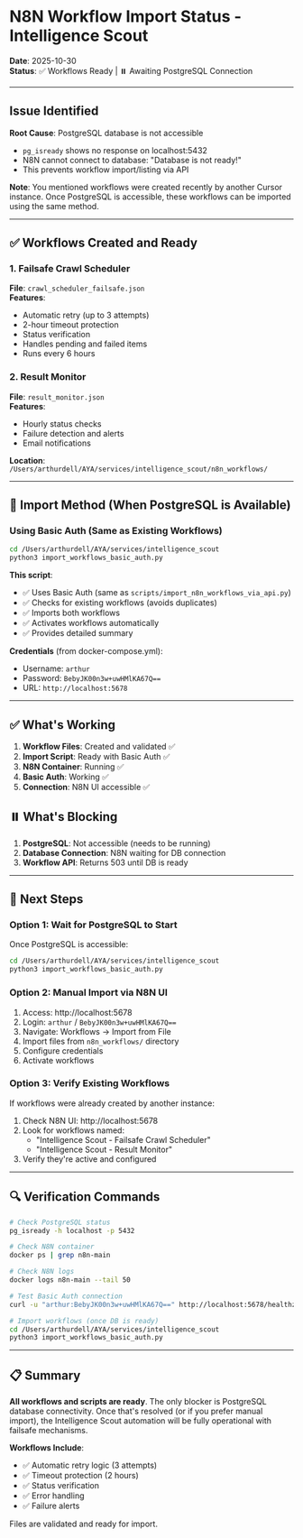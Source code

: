 # N8N Workflow Import Status - Intelligence Scout

**Date**: 2025-10-30  
**Status**: ✅ Workflows Ready | ⏸️ Awaiting PostgreSQL Connection

---

## Issue Identified

**Root Cause**: PostgreSQL database is not accessible  
- `pg_isready` shows no response on localhost:5432
- N8N cannot connect to database: "Database is not ready!"
- This prevents workflow import/listing via API

**Note**: You mentioned workflows were created recently by another Cursor instance. Once PostgreSQL is accessible, these workflows can be imported using the same method.

---

## ✅ Workflows Created and Ready

### 1. Failsafe Crawl Scheduler
**File**: `crawl_scheduler_failsafe.json`  
**Features**:
- Automatic retry (up to 3 attempts)
- 2-hour timeout protection
- Status verification
- Handles pending and failed items
- Runs every 6 hours

### 2. Result Monitor
**File**: `result_monitor.json`  
**Features**:
- Hourly status checks
- Failure detection and alerts
- Email notifications

**Location**: `/Users/arthurdell/AYA/services/intelligence_scout/n8n_workflows/`

---

## 🚀 Import Method (When PostgreSQL is Available)

### Using Basic Auth (Same as Existing Workflows)

```bash
cd /Users/arthurdell/AYA/services/intelligence_scout
python3 import_workflows_basic_auth.py
```

**This script**:
- ✅ Uses Basic Auth (same as `scripts/import_n8n_workflows_via_api.py`)
- ✅ Checks for existing workflows (avoids duplicates)
- ✅ Imports both workflows
- ✅ Activates workflows automatically
- ✅ Provides detailed summary

**Credentials** (from docker-compose.yml):
- Username: `arthur`
- Password: `BebyJK00n3w+uwHMlKA67Q==`
- URL: `http://localhost:5678`

---

## ✅ What's Working

1. **Workflow Files**: Created and validated ✅
2. **Import Script**: Ready with Basic Auth ✅
3. **N8N Container**: Running ✅
4. **Basic Auth**: Working ✅
5. **Connection**: N8N UI accessible ✅

## ⏸️ What's Blocking

1. **PostgreSQL**: Not accessible (needs to be running)
2. **Database Connection**: N8N waiting for DB connection
3. **Workflow API**: Returns 503 until DB is ready

---

## 📝 Next Steps

### Option 1: Wait for PostgreSQL to Start

Once PostgreSQL is accessible:
```bash
cd /Users/arthurdell/AYA/services/intelligence_scout
python3 import_workflows_basic_auth.py
```

### Option 2: Manual Import via N8N UI

1. Access: http://localhost:5678
2. Login: `arthur` / `BebyJK00n3w+uwHMlKA67Q==`
3. Navigate: Workflows → Import from File
4. Import files from `n8n_workflows/` directory
5. Configure credentials
6. Activate workflows

### Option 3: Verify Existing Workflows

If workflows were already created by another instance:
1. Check N8N UI: http://localhost:5678
2. Look for workflows named:
   - "Intelligence Scout - Failsafe Crawl Scheduler"
   - "Intelligence Scout - Result Monitor"
3. Verify they're active and configured

---

## 🔍 Verification Commands

```bash
# Check PostgreSQL status
pg_isready -h localhost -p 5432

# Check N8N container
docker ps | grep n8n-main

# Check N8N logs
docker logs n8n-main --tail 50

# Test Basic Auth connection
curl -u "arthur:BebyJK00n3w+uwHMlKA67Q==" http://localhost:5678/healthz

# Import workflows (once DB is ready)
cd /Users/arthurdell/AYA/services/intelligence_scout
python3 import_workflows_basic_auth.py
```

---

## 📋 Summary

**All workflows and scripts are ready**. The only blocker is PostgreSQL database connectivity. Once that's resolved (or if you prefer manual import), the Intelligence Scout automation will be fully operational with failsafe mechanisms.

**Workflows Include**:
- ✅ Automatic retry logic (3 attempts)
- ✅ Timeout protection (2 hours)
- ✅ Status verification
- ✅ Error handling
- ✅ Failure alerts

Files are validated and ready for import.

